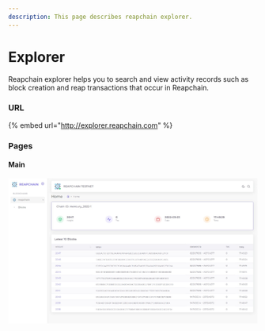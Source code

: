 ```yaml
---
description: This page describes reapchain explorer.
---
```


# Explorer

Reapchain explorer helps you to search and view activity records such as block creation and reap transactions that occur in Reapchain.

### URL

{% embed url="http://explorer.reapchain.com" %}

### Pages

#### Main

![](../.gitbook/assets/explorer.jpg)
